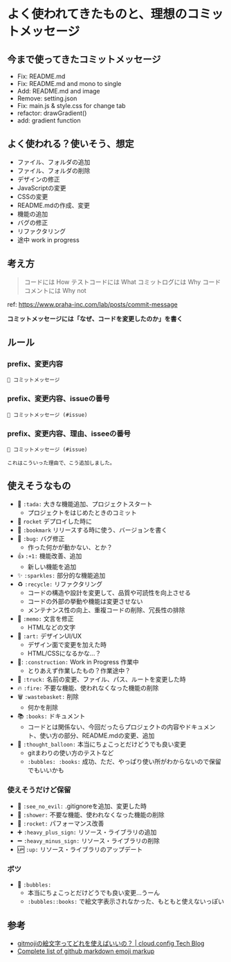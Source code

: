 # よく使われてきたものと、理想のコミットメッセージ

## 今まで使ってきたコミットメッセージ

- Fix: README.md
- Fix: README.md and mono to single
- Add: README.md and image
- Remove: setting.json
- Fix: main.js & style.css for change tab
- refactor: drawGradient()
- add: gradient function


## よく使われる？使いそう、想定

- ファイル、フォルダの追加
- ファイル、フォルダの削除
- デザインの修正
- JavaScriptの変更
- CSSの変更
- README.mdの作成、変更
- 機能の追加
- バグの修正
- リファクタリング
- 途中 work in progress


## 考え方

> コードには How
> テストコードには What
> コミットログには Why
> コードコメントには Why not

ref: https://www.praha-inc.com/lab/posts/commit-message

**コミットメッセージには「なぜ、コードを変更したのか」を書く**


## ルール


### prefix、変更内容

```
🎉 コミットメッセージ
```


### prefix、変更内容、issueの番号

```
🎉 コミットメッセージ (#issue)
```


### prefix、変更内容、理由、isseeの番号

```
🎉 コミットメッセージ (#issue)

これはこういった理由で、こう追加しました。
```


## 使えそうなもの

- 🎉 `:tada:` 大きな機能追加、プロジェクトスタート
  - プロジェクトをはじめたときのコミット
- 🚀 `rocket` デプロイした時に
- 🔖 `:bookmark` リリースする時に使う、バージョンを書く
- 🐛 `:bug:` バグ修正
  - 作った何かが動かない、とか？
- 👍 `:+1:` 機能改善、追加
  - 新しい機能を追加
- ✨ `:sparkles:` 部分的な機能追加
- ♻️ `:recycle:` リファクタリング
  - コードの構造や設計を変更して、品質や可読性を向上させる
  - コードの外部の挙動や機能は変更させない
  - メンテナンス性の向上、重複コードの削除、冗長性の排除
- 📝 `:memo:` 文言を修正
  - HTMLなどの文字
- 🎨 `:art:` デザインUI/UX
  - デザイン面で変更を加えた時
  - HTML/CSSになるかな...？
- 🚧: `:construction:` Work in Progress 作業中
  - とりあえず作業したもの？作業途中？
- 🚚 `:truck:` 名前の変更、ファイル、パス、ルートを変更した時
- 🔥 `:fire:` 不要な機能、使われなくなった機能の削除
- 🗑️ `:wastebasket:` 削除
  - 何かを削除
- 📚 `:books:` ドキュメント
  - コードとは関係ない、今回だったらプロジェクトの内容やドキュメント、使い方の部分、README.mdの変更、追加
- 💭 `:thought_balloon:` 本当にちょこっとだけどうでも良い変更
  - gitまわりの使い方のテストなど
  - `:bubbles: :books:` 成功、ただ、やっぱり使い所がわからないので保留でもいいかも


### 使えそうだけど保留

- 🙈 `:see_no_evil:` .gitignoreを追加、変更した時
- 🚿 `:shower:` 不要な機能、使われなくなった機能の削除
- 🚀 `:rocket:` パフォーマンス改善
- ➕ `:heavy_plus_sign:` リソース・ライブラリの追加
- ➖ `:heavy_minus_sign:` リソース・ライブラリの削除
- 🆙 `:up:` リソース・ライブラリのアップデート


### ボツ

- 🫧 `:bubbles:`
  - 本当にちょこっとだけどうでも良い変更...うーん
  - `:bubbles::books:` で絵文字表示されなかった、もともと使えないっぽい


## 参考

- [gitmojiの絵文字ってどれを使えばいいの？ | cloud.config Tech Blog](https://tech-blog.cloud-config.jp/2021-12-21-git-moji-list/)
- [Complete list of github markdown emoji markup](https://gist.github.com/rxaviers/7360908)